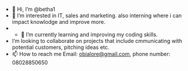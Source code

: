 - 👋 Hi, I’m @betha1
- 👀 I’m interested in IT, sales and marketing. also interning where i can impact knowlodge and improve more. 
- - 🌱 I’m currently learning and improving my coding skills.
-  I’m looking to collaborate on projects that include cmmunicating with potential customers, pitching ideas etc.
- 📫 How to reach me Email: obialore@gmail.com, phone number: 08028850650

<!---
betha1/betha1 is a ✨ special ✨ repository because its `README.md` (this file) appears on your GitHub profile.
You can click the Preview link to take a look at your changes.
--->

